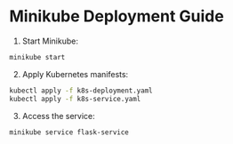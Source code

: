 # Minikube Deployment Guide

1. Start Minikube:
```bash
minikube start
```

2. Apply Kubernetes manifests:
```bash
kubectl apply -f k8s-deployment.yaml
kubectl apply -f k8s-service.yaml
```

3. Access the service:
```bash
minikube service flask-service
```

